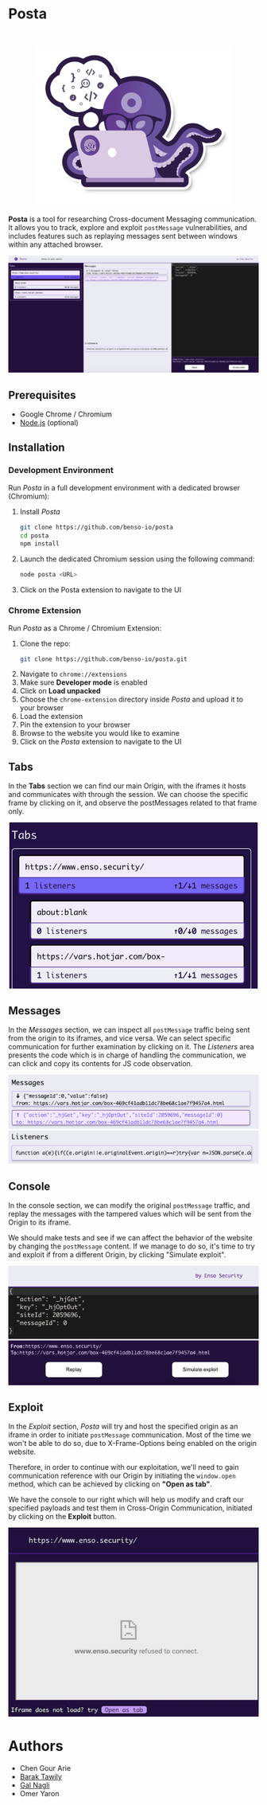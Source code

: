 # Posta

<br /><p align="center"><a href="https://github.com/benso-io/posta" title="Posta"><img height="320" src="./images/benso-posta.png" alt="enso.security - Posta"></a></p>

**Posta** is a tool for researching Cross-document Messaging communication. It allows you to track, explore and exploit `postMessage` vulnerabilities, and includes features such as replaying messages sent between windows within any attached browser.

<p align="center"><img src="./images/main_page.png" alt="Main Page"></p>

## Prerequisites
* Google Chrome / Chromium
* [Node.js](https://nodejs.org/en/download/) (optional)

## Installation

### Development Environment

Run *Posta* in a full development environment with a dedicated browser (Chromium):

1. Install *Posta*
   ```bash
   git clone https://github.com/benso-io/posta
   cd posta
   npm install
   ```
1. Launch the dedicated Chromium session using the following command:
   ```bash
   node posta <URL>
   ```
1. Click on the Posta extension to navigate to the UI

### Chrome Extension

Run *Posta* as a Chrome / Chromium Extension:

1. Clone the repo:
   ```bash
   git clone https://github.com/benso-io/posta.git
   ```
1. Navigate to `chrome://extensions`
1. Make sure **Developer mode** is enabled
1. Click on **Load unpacked**
1. Choose the `chrome-extension` directory inside *Posta* and upload it to your browser
1. Load the extension
1. Pin the extension to your browser
1. Browse to the website you would like to examine
1. Click on the *Posta* extension to navigate to the UI

## Tabs
In the **Tabs** section we can find our main Origin, with the iframes it hosts and communicates with through the session.
We can choose the specific frame by clicking on it, and observe the postMessages related to that frame only.

<p align="center"><img width="500" src="./images/tabs.png" alt="Tabs"></p>

## Messages
In the *Messages* section, we can inspect all `postMessage` traffic being sent from the origin to its iframes, and vice versa.
We can select specific communication for further examination by clicking on it.
The *Listeners* area presents the code which is in charge of handling the communication, we can click and copy its contents for JS code observation.

<p align="center"><img src="./images/messages.png" alt="Messages">
<img src="./images/listeners.png" alt="Listeners"></p>

## Console
In the console section, we can modify the original `postMessage` traffic, and replay the messages with the tampered values which will be sent from the Origin to its iframe.

We should make tests and see if we can affect the behavior of the website by changing the `postMessage` content. If we manage to do so, it's time to try and exploit if from a different Origin, by clicking "Simulate exploit".

<p align="center"><img src="./images/console.png" alt="Console">
<img src="./images/buttons.png" alt="Buttons"></p>


## Exploit

In the *Exploit* section, *Posta* will try and host the specified origin as an iframe in order to initiate `postMessage` communication. Most of the time we won't be able to do so, due to X-Frame-Options being enabled on the origin website.

Therefore, in order to continue with our exploitation, we'll need to gain communication reference with our Origin by initiating the `window.open` method, which can be achieved by clicking on **"Open as tab"**.

We have the console to our right which will help us modify and craft our specified payloads and test them in Cross-Origin Communication, initiated by clicking on the **Exploit** button.

<p align="center"><img src="./images/exploit_content.png" alt="Exploit Content"></p>

# Authors
- Chen Gour Arie
- [Barak Tawily](https://quitten.github.io/)
- [Gal Nagli](https://github.com/NagliNagli)
- Omer Yaron
